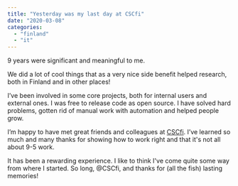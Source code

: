 ```yaml
---
title: "Yesterday was my last day at CSCfi"
date: "2020-03-08"
categories: 
  - "finland"
  - "it"
---
```


9 years were significant and meaningful to me.

We did a lot of cool things that as a very nice side benefit helped research, both in Finland and in other places!

I’ve been involved in some core projects, both for internal users and external ones. I was free to release code as open source. I have solved hard problems, gotten rid of manual work with automation and helped people grow.

I’m happy to have met great friends and colleagues at [CSCfi](https://twitter.com/CSCfi). I’ve learned so much and many thanks for showing how to work right and that it's not all about 9-5 work.

It has been a rewarding experience. I like to think I've come quite some way from where I started. So long, @CSCfi, and thanks for (all the fish) lasting memories!
